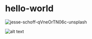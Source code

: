 # hello-world

![jesse-schoff-qVneOrTN06c-unsplash](https://github.com/user-attachments/assets/acadc071-23f4-4db5-b538-e8ded35b2d67)

![alt text](https://github.com/Hippy_Girl/hello-world/blob/main/jesse-schoff-qVneOrTN06c-unsplash.jpg?raw=true)